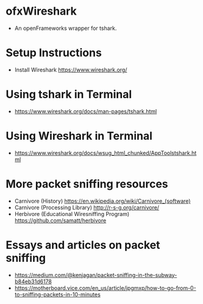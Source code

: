# ofxWireshark
* An openFrameworks wrapper for tshark.

# Setup Instructions
* Install Wireshark https://www.wireshark.org/

# Using tshark in Terminal
* https://www.wireshark.org/docs/man-pages/tshark.html

# Using Wireshark in Terminal
* https://www.wireshark.org/docs/wsug_html_chunked/AppToolstshark.html


# More packet sniffing resources
* Carnivore (History) https://en.wikipedia.org/wiki/Carnivore_(software)
* Carnivore (Processing Library) http://r-s-g.org/carnivore/
* Herbivore (Educational Wiresniffing Program) https://github.com/samatt/herbivore

# Essays and articles on packet sniffing
* https://medium.com/@kenjagan/packet-sniffing-in-the-subway-b84eb31d6178
* https://motherboard.vice.com/en_us/article/jpgmxp/how-to-go-from-0-to-sniffing-packets-in-10-minutes
